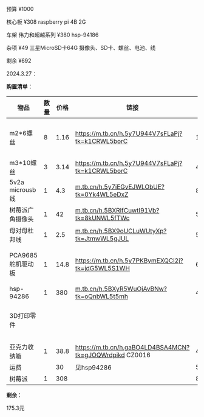预算
¥1000

核心板
¥308 raspberry pi 4B 2G 

车架
伟力和超越系列
¥380 hsp-94186 

杂项
¥49 三星MicroSD卡64G
摄像头、SD卡、螺丝、电池、线

剩余
¥692

2024.3.27：

**购置清单**：

| 物品              | 数量 | 价格 | 链接                                                         | 合计  | 备注                           |
| ----------------- | ---- | ---- | ------------------------------------------------------------ | ----- | ------------------------------ |
| m2*6螺丝          | 8    | 1.16 | https://m.tb.cn/h.5y7U944V7sFLaPj?tk=k1CRWL5borC             | 1.16  | 由于太便宜了，只能50个50个的买 |
| m3*10螺丝         | 3    | 3.14 | https://m.tb.cn/h.5y7U944V7sFLaPj?tk=k1CRWL5borC             | 4.3   | 同上                           |
| 5v2a microusb线   | 1    | 4.3  | [m.tb.cn/h.5y7iEGvEJWLObUE?tk=0Yk4WL5eDxZ](https://m.tb.cn/h.5y7iEGvEJWLObUE?tk=0Yk4WL5eDxZ) | 8.6   |                                |
| 树莓派广角摄像头  | 1    | 42   | [m.tb.cn/h.5BXRlfCuwtI91Vb?tk=8kUNWL5fTWc](https://m.tb.cn/h.5BXRlfCuwtI91Vb?tk=8kUNWL5fTWc) | 50.6  |                                |
| 母对母杜邦线      | 1    | 2.5  | [m.tb.cn/h.5BX9oUCLuWUtyXp?tk=JtmwWL5gJUL](https://m.tb.cn/h.5BX9oUCLuWUtyXp?tk=JtmwWL5gJUL) | 53.1  |                                |
| PCA9685舵机驱动板 | 1    | 14.8 | https://m.tb.cn/h.5y7PKBymEXQCl2j?tk=jdG5WL5S1WH             | 67.9  | 别的比他便宜的算上邮费都比他贵 |
| hsp-94286         | 1    | 380  | [m.tb.cn/h.5BXyR5WuOjAvBNw?tk=oQnbWL5t5mh](https://m.tb.cn/h.5BXyR5WuOjAvBNw?tk=oQnbWL5t5mh) | 447.9 |                                |
| 3D打印零件        |      |      |                                                              |       | 待咨询后确定：大约100~200      |
|                   |      |      |                                                              |       |                                |
| 亚克力收纳箱      | 1    | 38.8 | https://m.tb.cn/h.gaBO4LD4BSA4MCN?tk=gJOQWrdpikd CZ0016      | 486.7 |                                |
| 运费              |      | 30   | 见hsp94286                                                   | 516.7 |                                |
| 树莓派            | 1    | 308  |                                                              | 824.7 |                                |

**剩余**：

175.3元

